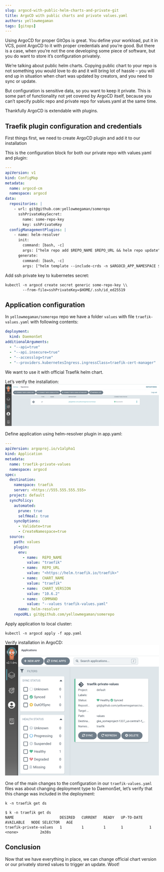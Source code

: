 ```yaml
---
slug: argocd-with-public-helm-charts-and-private-git
title: ArgoCD with public charts and private values.yaml
authors: yellowmegaman
tags: [gitops]
---
```


Using ArgoCD for proper GitOps is great. You define your workload, put it in VCS, point ArgoCD to it with proper credentials and you’re good. But there is a case, when you’re not the one developing some piece of software, but you do want to store it’s configuration privately.

<!--truncate-->

We’re talking about public helm charts. Copying public chart to your repo is not something you would love to do and it will bring lot of hassle – you will end up in situation when chart was updated by creators, and you need to sync or update.

But configuration is sensitive data, so you want to keep it private. This is some part of functionality not yet covered by ArgoCD itself, because you can’t specify public repo and private repo for values.yaml at the same time.

Thankfully ArgoCD is extendable with plugins.

## Traefik plugin configuration and credentials

First things first, we need to create ArgoCD plugin and add it to our installation

This is the configuration block for both our private repo with values.yaml and plugin:

```yaml title="values.yaml"
---
apiVersion: v1
kind: ConfigMap
metadata:
  name: argocd-cm
  namespace: argocd
data:
  repositories: |
    - url: git@github.com:yellowmegaman/somerepo
      sshPrivateKeySecret:
        name: some-repo-key
        key: sshPrivateKey
  configManagementPlugins: |
    - name: helm-resolver
      init:
        command: [bash, -c]
        args: ["helm repo add $REPO_NAME $REPO_URL && helm repo update"]
      generate:
        command: [bash, -c]
        args: ["helm template --include-crds -n $ARGOCD_APP_NAMESPACE $COMMAND $ARGOCD_APP_NAME $REPO_NAME/$CHART_NAME --version $CHART_VERSION"]
```

Add ssh private key to kubernetes secret:

```shell
kubectl -n argocd create secret generic some-repo-key \\
        --from-file=sshPrivateKey=$HOME/.ssh/id_ed25519
```

## Application configuration

In `yellowmegaman/somerepo` repo we have a folder `values` with file `traefik-values.yaml` with following contents:

```yaml title="traefik-values.yaml"
deployment:
  kind: DaemonSet
additionalArguments:
  - "--api=true"
  - "--api.insecure=true"
  - "--accesslog=true"
  - "--providers.kubernetesIngress.ingressClass=traefik-cert-manager"
```

We want to use it with official Traefik helm chart.

Let’s verify the installation:
![Screenshot of installation in ArgoCD](./first-installation-argocd.png)

Define application using helm-resolver plugin in app.yaml:

```yaml title="app.yaml"
---
apiVersion: argoproj.io/v1alpha1
kind: Application
metadata:
  name: traefik-private-values
  namespace: argocd
spec:
  destination:
    namespace: traefik
    server: <https://555.555.555.555>
  project: default
  syncPolicy:
    automated:
      prune: true
      selfHeal: true
    syncOptions:
      - Validate=true
      - CreateNamespace=true
  source:
    path: values
    plugin:
      env:
        - name:  REPO_NAME
          value: "traefik"
        - name:  REPO_URL
          value: "<https://helm.traefik.io/traefik>"
        - name:  CHART_NAME
          value: "traefik"
        - name:  CHART_VERSION
          value: "10.6.2"
        - name:  COMMAND
          value: "--values traefik-values.yaml"
      name: helm-resolver
    repoURL: git@github.com/yellowmegaman/somerepo
```

Apply application to local cluster:

```shell
kubectl -n argocd apply -f app.yaml
```

Verify installation in ArgoCD:
![Screenshot of installation in ArgoCD](./final-installation-argocd.png)

One of the main changes to the configuration in our `traefik-values.yaml` files was about changing deployment type to DaemonSet, let’s verify that this change was included in the deployment:

```shell 
k -n traefik get ds
```

```
$ k -n traefik get ds
NAME                     DESIRED   CURRENT   READY   UP-TO-DATE   AVAILABLE   NODE SELECTOR   AGE
traefik-private-values   1         1         1       1            1           <none>          2m38s
```

## Conclusion

Now that we have everything in place, we can change official chart version or our privately stored values to trigger an update. Woot!